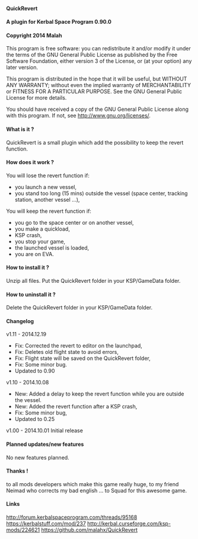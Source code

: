 ﻿#### QuickRevert
#### A plugin for Kerbal Space Program 0.90.0
#### Copyright 2014 Malah

This program is free software: you can redistribute it and/or modify
it under the terms of the GNU General Public License as published by
the Free Software Foundation, either version 3 of the License, or
(at your option) any later version.

This program is distributed in the hope that it will be useful,
but WITHOUT ANY WARRANTY; without even the implied warranty of
MERCHANTABILITY or FITNESS FOR A PARTICULAR PURPOSE.  See the
GNU General Public License for more details.

You should have received a copy of the GNU General Public License
along with this program.  If not, see <http://www.gnu.org/licenses/>. 


#### What is it ?

QuickRevert is a small plugin which add the possibility to keep the revert function.

#### How does it work ?

You will lose the revert function if:
- you launch a new vessel,
- you stand too long (15 mins) outside the vessel (space center, tracking station, another vessel ...), 

You will keep the revert function if:
- you go to the space center or on another vessel,
- you make a quickload,
- KSP crash,
- you stop your game,
- the launched vessel is loaded,
- you are on EVA.

#### How to install it ?

Unzip all files. Put the QuickRevert folder in your KSP/GameData folder.

#### How to uninstall it ?

Delete the QuickRevert folder in your KSP/GameData folder.

#### Changelog

v1.11 - 2014.12.19
- Fix: Corrected the revert to editor on the launchpad,
- Fix: Deletes old flight state to avoid errors,
- Fix: Flight state will be saved on the QuickRevert folder,
- Fix: Some minor bug.
- Updated to 0.90

v1.10 - 2014.10.08
- New: Added a delay to keep the revert function while you are outside the vessel.
- New: Added the revert function after a KSP crash,
- Fix: Some minor bug,
- Updated to 0.25

v1.00 - 2014.10.01
Initial release

#### Planned updates/new features

No new features planned.

#### Thanks !

to all mods developers which make this game really huge,
to my friend Neimad who corrects my bad english ...
to Squad for this awesome game.

#### Links
http://forum.kerbalspaceprogram.com/threads/95168
https://kerbalstuff.com/mod/237
http://kerbal.curseforge.com/ksp-mods/224621
https://github.com/malahx/QuickRevert
